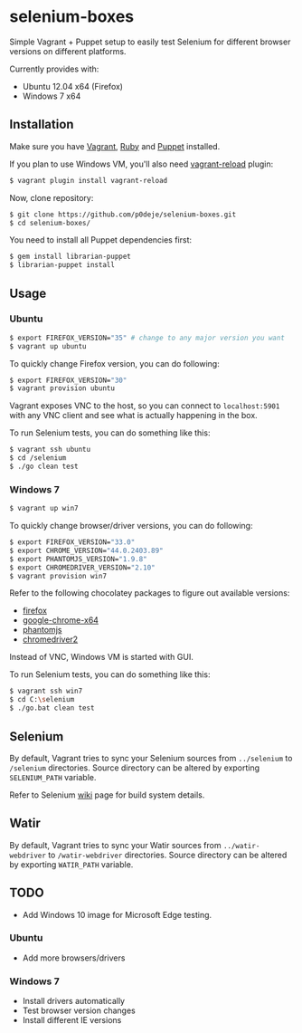 # selenium-boxes

Simple Vagrant + Puppet setup to easily test Selenium for different browser
versions on different platforms.

Currently provides with:

* Ubuntu 12.04 x64 (Firefox)
* Windows 7 x64

## Installation

Make sure you have [Vagrant](https://www.vagrantup.com/downloads.html), [Ruby](https://www.ruby-lang.org/en/downloads/) and
[Puppet](https://docs.puppetlabs.com/guides/install_puppet/pre_install.html#next-install-puppet) installed.

If you plan to use Windows VM, you'll also need [vagrant-reload](https://github.com/aidanns/vagrant-reload)
plugin:

```bash
$ vagrant plugin install vagrant-reload
```

Now, clone repository:

```bash
$ git clone https://github.com/p0deje/selenium-boxes.git
$ cd selenium-boxes/
```

You need to install all Puppet dependencies first:

```bash
$ gem install librarian-puppet
$ librarian-puppet install
```

## Usage

### Ubuntu

```bash
$ export FIREFOX_VERSION="35" # change to any major version you want
$ vagrant up ubuntu
```

To quickly change Firefox version, you can do following:

```bash
$ export FIREFOX_VERSION="30"
$ vagrant provision ubuntu
```

Vagrant exposes VNC to the host, so you can connect to `localhost:5901` with any
VNC client and see what is actually happening in the box.

To run Selenium tests, you can do something like this:

```bash
$ vagrant ssh ubuntu
$ cd /selenium
$ ./go clean test
```

### Windows 7

```bash
$ vagrant up win7
```

To quickly change browser/driver versions, you can do following:

```bash
$ export FIREFOX_VERSION="33.0"
$ export CHROME_VERSION="44.0.2403.89"
$ export PHANTOMJS_VERSION="1.9.8"
$ export CHROMEDRIVER_VERSION="2.10"
$ vagrant provision win7
```

Refer to the following chocolatey packages to figure out available versions:

* [firefox](https://chocolatey.org/packages/firefox)
* [google-chrome-x64](https://chocolatey.org/packages/google-chrome-x64)
* [phantomjs](https://chocolatey.org/packages/phantomjs)
* [chromedriver2](https://chocolatey.org/packages/chromedriver2)

Instead of VNC, Windows VM is started with GUI.

To run Selenium tests, you can do something like this:

```bash
$ vagrant ssh win7
$ cd C:\selenium
$ ./go.bat clean test
```

## Selenium

By default, Vagrant tries to sync your Selenium sources from `../selenium`
to `/selenium` directories. Source directory can be altered by exporting
`SELENIUM_PATH` variable.

Refer to Selenium [wiki](https://github.com/SeleniumHQ/selenium/wiki/Crazy-Fun-Build)
page for build system details.

## Watir

By default, Vagrant tries to sync your Watir sources from `../watir-webdriver`
to `/watir-webdriver` directories. Source directory can be altered by exporting
`WATIR_PATH` variable.

## TODO

* Add Windows 10 image for Microsoft Edge testing.

### Ubuntu

* Add more browsers/drivers

### Windows 7

* Install drivers automatically
* Test browser version changes
* Install different IE versions
